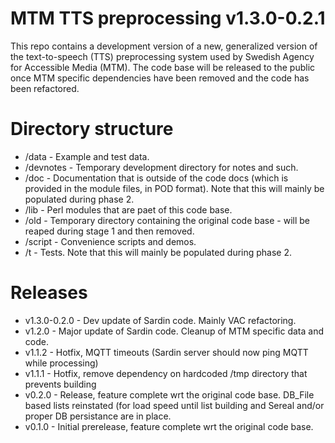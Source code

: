 # MTM TTS preprocessing v1.3.0-0.2.1

This repo contains a development version of a new, generalized version of 
the text-to-speech (TTS) preprocessing system used by Swedish Agency for 
Accessible Media (MTM). The code base will be released to the public once
MTM specific dependencies have been removed and the code has been refactored.


# Directory structure

- /data - Example and test data.
- /devnotes - Temporary development directory for notes and such.
- /doc - Documentation that is outside of the code docs (which is provided in the module files, in POD format). Note that this will mainly be populated during phase 2.
- /lib - Perl modules that are paet of this code base.
- /old - Temporary directory containing the original code base - will be reaped during stage 1 and then removed.
- /script - Convenience scripts and demos.
- /t - Tests. Note that this will mainly be populated during phase 2.

# Releases

- v1.3.0-0.2.0 - Dev update of Sardin code. Mainly VAC refactoring.
- v1.2.0 - Major update of Sardin code. Cleanup of MTM specific data and code.
- v1.1.2 - Hotfix, MQTT timeouts (Sardin server should now ping MQTT while processing)
- v1.1.1 - Hotfix, remove  dependency on hardcoded /tmp directory that prevents building
- v0.2.0 - Release, feature complete wrt the original code base. 
           DB_File based lists reinstated (for load speed until list building 
		       and Sereal and/or proper DB persistance are in place.
- v0.1.0 - Initial prerelease, feature complete wrt the original code base.

